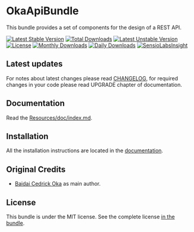 OkaApiBundle
============

This bundle provides a set of components for the design of a REST API.

[![Latest Stable Version](https://poser.pugx.org/coka/api-bundle/v/stable)](https://packagist.org/packages/coka/api-bundle)
[![Total Downloads](https://poser.pugx.org/coka/api-bundle/downloads)](https://packagist.org/packages/coka/api-bundle)
[![Latest Unstable Version](https://poser.pugx.org/coka/api-bundle/v/unstable)](https://packagist.org/packages/coka/api-bundle)
[![License](https://poser.pugx.org/coka/api-bundle/license)](https://packagist.org/packages/coka/api-bundle)
[![Monthly Downloads](https://poser.pugx.org/coka/api-bundle/d/monthly)](https://packagist.org/packages/coka/api-bundle)
[![Daily Downloads](https://poser.pugx.org/coka/api-bundle/d/daily)](https://packagist.org/packages/coka/api-bundle)
[![SensioLabsInsight](https://insight.sensiolabs.com/projects/6a4e52b4-f25c-46e2-b73d-f4f08dbd8a18/mini.png)](https://insight.sensiolabs.com/projects/6a4e52b4-f25c-46e2-b73d-f4f08dbd8a18)

Latest updates
--------------

For notes about latest changes please read [CHANGELOG](CHANGELOG.md), for required changes in your code please read UPGRADE chapter of documentation.

Documentation
-------------

Read the [Resources/doc/index.md](Resources/doc/index.md).

Installation
------------

All the installation instructions are located in the [documentation](Resources/doc/index.md).

Original Credits
----------------

* [Baidai Cedrick Oka](https://github.com/CedrickOka) as main author.

License
-------

This bundle is under the MIT license. See the complete license [in the bundle](LICENSE).
